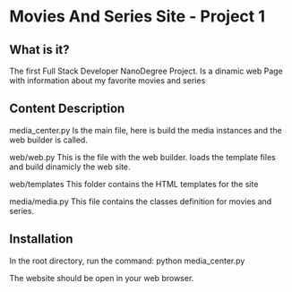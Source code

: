 # Movies And Series Site - Project 1

  What is it?
  -----------

  The first Full Stack Developer NanoDegree Project. Is a dinamic web Page with information about my favorite movies and series
  
  Content Description
  ------------
  
  media_center.py
	Is the main file, here is build the media instances and the web builder is called.

  web/web.py
	This is the file with the web builder. loads the template files and build dinamicly the web site.
	
  web/templates
	This folder contains the HTML templates for the site
	
  media/media.py
	This file contains the classes definition for movies and series.
  
  
  Installation
  ------------

  In the root directory, run the command:
	python media_center.py
	
  The website should be open in your web browser.
